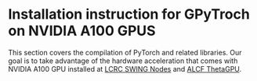 # Installation instruction for GPyTroch  on NVIDIA A100  GPUS

This section covers the compilation of PyTorch and related libraries. Our goal is to take advantage of the hardware acceleration that comes with NVIDIA A100 GPU 
installed at [LCRC SWING Nodes](https://www.lcrc.anl.gov/systems/resources/swing/) 
and [ALCF ThetaGPU](https://www.alcf.anl.gov/support-center/theta/theta-thetagpu-overview#theta-gpu).
